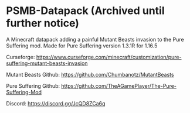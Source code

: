 # PSMB-Datapack (Archived until further notice)
A Minecraft datapack adding a painful Mutant Beasts invasion to the Pure Suffering mod.
Made for Pure Suffering version 1.3.1R for 1.16.5

Curseforge: https://www.curseforge.com/minecraft/customization/pure-suffering-mutant-beasts-invasion

Mutant Beasts Github: https://github.com/Chumbanotz/MutantBeasts

Pure Suffering Github: https://github.com/TheAGamePlayer/The-Pure-Suffering-Mod

Discord: https://discord.gg/JcQD8ZCa6q
